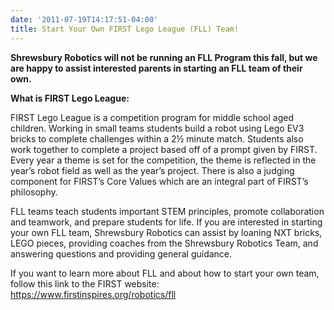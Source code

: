 ```yaml
---
date: '2011-07-19T14:17:51-04:00'
title: Start Your Own FIRST Lego League (FLL) Team!
---
```



**Shrewsbury Robotics will not be running an FLL Program this fall, but we are happy to assist interested parents in starting an FLL team of their own.**

**What is FIRST Lego League:**

FIRST Lego League is a competition program for middle school aged children. Working in small teams students build a robot using Lego EV3 bricks to complete challenges within a 2½ minute match. Students also work together to complete a project based off of a prompt given by FIRST. Every year a theme is set for the competition, the theme is reflected in the year’s robot field as well as the year’s project. There is also a judging component for FIRST’s Core Values which are an integral part of FIRST’s philosophy.

FLL teams teach students important STEM principles, promote collaboration and teamwork, and prepare students for life. If you are interested in starting your own FLL team, Shrewsbury Robotics can assist by loaning NXT bricks, LEGO pieces, providing coaches from the Shrewsbury Robotics Team, and answering questions and providing general guidance.

If you want to learn more about FLL and about how to start your own team, follow this link to the FIRST website: <https://www.firstinspires.org/robotics/fll>